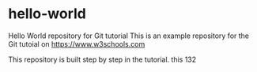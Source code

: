 # hello-world
Hello World repository for Git tutorial
This is an example repository for the Git tutoial on https://www.w3schools.com

This repository is built step by step in the tutorial. this
132
